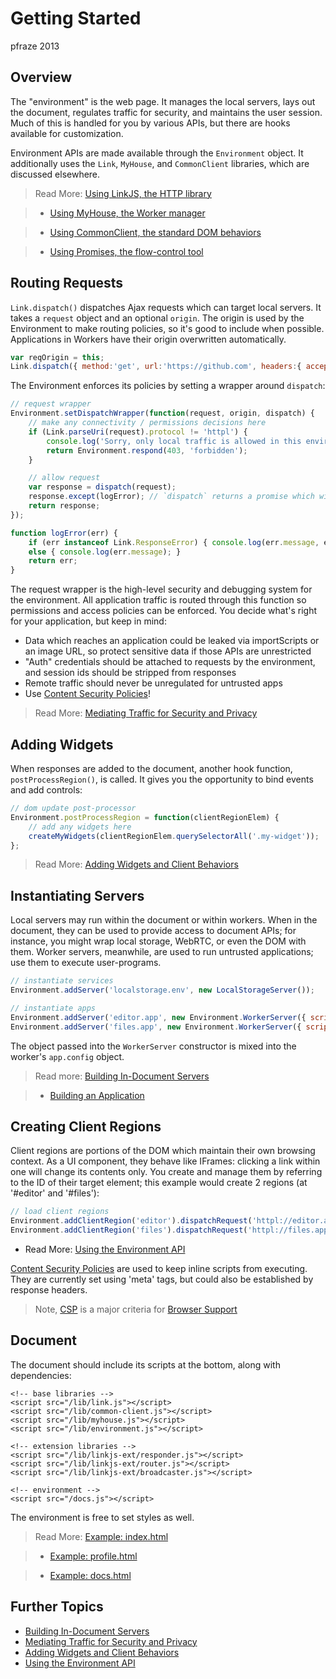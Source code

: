 Getting Started
===============

pfraze 2013


## Overview

The "environment" is the web page. It manages the local servers, lays out the document, regulates traffic for security, and maintains the user session. Much of this is handled for you by various APIs, but there are hooks available for customization.

Environment APIs are made available through the `Environment` object. It additionally uses the `Link`, `MyHouse`, and `CommonClient` libraries, which are discussed elsewhere.

 > Read More: [Using LinkJS, the HTTP library](../lib/linkjs.md)

 >  - [Using MyHouse, the Worker manager](../lib/myhouse.md)

 >  - [Using CommonClient, the standard DOM behaviors](../lib/commonclient.md)

 >  - [Using Promises, the flow-control tool](../lib/promises.md)


## Routing Requests

`Link.dispatch()` dispatches Ajax requests which can target local servers. It takes a `request` object and an optional `origin`. The origin is used by the Environment to make routing policies, so it's good to include when possible. Applications in Workers have their origin overwritten automatically.

```javascript
var reqOrigin = this;
Link.dispatch({ method:'get', url:'https://github.com', headers:{ accept:'text/html' }, reqOrigin);
```

The Environment enforces its policies by setting a wrapper around `dispatch`:

```javascript
// request wrapper
Environment.setDispatchWrapper(function(request, origin, dispatch) {
	// make any connectivity / permissions decisions here
	if (Link.parseUri(request).protocol != 'httpl') {
		console.log('Sorry, only local traffic is allowed in this environment');
		return Environment.respond(403, 'forbidden');
	}

	// allow request
	var response = dispatch(request);
	response.except(logError); // `dispatch` returns a promise which will fail if response status >= 400
	return response;
});

function logError(err) {
	if (err instanceof Link.ResponseError) { console.log(err.message, err.request); }
	else { console.log(err.message); }
	return err;
}
```

The request wrapper is the high-level security and debugging system for the environment. All application traffic is routed through this function so permissions and access policies can be enforced. You decide what's right for your application, but keep in mind:

 - Data which reaches an application could be leaked via importScripts or an image URL, so protect sensitive data if those APIs are unrestricted
 - "Auth" credentials should be attached to requests by the environment, and session ids should be stripped from responses 
 - Remote traffic should never be unregulated for untrusted apps
 - Use <a target="_top" href="https://developer.mozilla.org/en-US/docs/Security/CSP">Content Security Policies</a>!

 > Read More: [Mediating Traffic for Security and Privacy](mediating_traffic.md)


## Adding Widgets

When responses are added to the document, another hook function, `postProcessRegion()`, is called. It gives you the opportunity to bind events and add controls:

```javascript
// dom update post-processor
Environment.postProcessRegion = function(clientRegionElem) {
	// add any widgets here
	createMyWidgets(clientRegionElem.querySelectorAll('.my-widget'));
};
```

 > Read More: [Adding Widgets and Client Behaviors](adding_widgets.md)


## Instantiating Servers

Local servers may run within the document or within workers. When in the document, they can be used to provide access to document APIs; for instance, you might wrap local storage, WebRTC, or even the DOM with them. Worker servers, meanwhile, are used to run untrusted applications; use them to execute user-programs.

```javascript
// instantiate services
Environment.addServer('localstorage.env', new LocalStorageServer());

// instantiate apps
Environment.addServer('editor.app', new Environment.WorkerServer({ scriptUrl:'/apps/editor.js' }));
Environment.addServer('files.app', new Environment.WorkerServer({ scriptUrl:'/apps/filetree.js', dataSource:'httpl://localstorage.env' }));
```

The object passed into the `WorkerServer` constructor is mixed into the worker's `app.config` object. 

 > Read more: [Building In-Document Servers](document_servers.md)

 > - [Building an Application](../apps/building.md)


## Creating Client Regions

Client regions are portions of the DOM which maintain their own browsing context. As a UI component, they behave like IFrames: clicking a link within one will change its contents only. You create and manage them by referring to the ID of their target element; this example would create 2 regions (at '#editor' and '#files'):

```javascript
// load client regions
Environment.addClientRegion('editor').dispatchRequest('httpl://editor.app');
Environment.addClientRegion('files').dispatchRequest('httpl://files.app');
```

 - Read More: [Using the Environment API](../lib/environment.md)

[Content Security Policies](https://developer.mozilla.org/en-US/docs/Security/CSP) are used to keep inline scripts from executing. They are currently set using 'meta' tags, but could also be established by response headers.

 > Note, <a target="_top" href="http://caniuse.com/#search=CSP">CSP</a> is a major criteria for [Browser Support](../misc/browser_support.md)

## Document

The document should include its scripts at the bottom, along with dependencies:

```markup
<!-- base libraries -->
<script src="/lib/link.js"></script>
<script src="/lib/common-client.js"></script>
<script src="/lib/myhouse.js"></script>
<script src="/lib/environment.js"></script>

<!-- extension libraries -->
<script src="/lib/linkjs-ext/responder.js"></script>
<script src="/lib/linkjs-ext/router.js"></script>
<script src="/lib/linkjs-ext/broadcaster.js"></script>

<!-- environment -->
<script src="/docs.js"></script>
```

The environment is free to set styles as well.

 > Read More: [Example: index.html](../examples/index.md)

 > - [Example: profile.html](../examples/profile.md)

 > - [Example: docs.html](../examples/docs.md)


## Further Topics

 - [Building In-Document Servers](document_servers.md)
 - [Mediating Traffic for Security and Privacy](mediating_traffic.md)
 - [Adding Widgets and Client Behaviors](adding_widgets.md)
 - [Using the Environment API](../lib/environment.md)